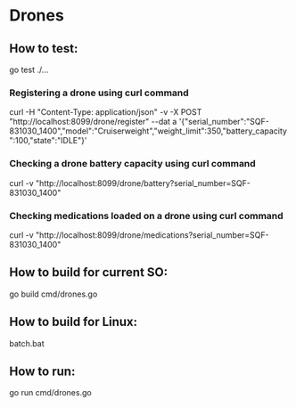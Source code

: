 # Drones

## How to test:

go test ./...

### Registering a drone using curl command

curl -H "Content-Type: application/json" -v -X POST "http://localhost:8099/drone/register" --dat
a '{"serial_number":"SQF-831030_1400","model":"Cruiserweight","weight_limit":350,"battery_capacity":100,"state":"IDLE"}'

### Checking a drone battery capacity using curl command
curl -v "http://localhost:8099/drone/battery?serial_number=SQF-831030_1400"

### Checking medications loaded on a drone using curl command
curl -v "http://localhost:8099/drone/medications?serial_number=SQF-831030_1400"

## How to build for current SO:

go build cmd/drones.go

## How to build for Linux:

batch.bat

## How to run:

go run cmd/drones.go